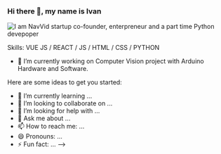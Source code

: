 ### Hi there 👋, my name is Ivan
![I am NavVid startup co-founder, enterpreneur and a part time Python devepoper](https://arturssmirnovs.github.io/github-profile-readme-generator/images/banner.png)

Skills: VUE JS / REACT / JS / HTML / CSS / PYTHON

- 🔭 I’m currently working on Computer Vision project with Arduino Hardware and Software. 


Here are some ideas to get you started:


- 🌱 I’m currently learning ...
- 👯 I’m looking to collaborate on ...
- 🤔 I’m looking for help with ...
- 💬 Ask me about ...
- 📫 How to reach me: ...
- 😄 Pronouns: ...
- ⚡ Fun fact: ...
-->

